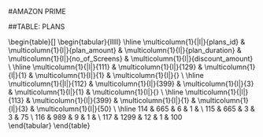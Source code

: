 #AMAZON PRIME

##TABLE: PLANS

\begin{table}[]
\begin{tabular}{lllll}
\hline
\multicolumn{1}{|l|}{plans\_id} & \multicolumn{1}{l|}{plan\_amount} & \multicolumn{1}{l|}{plan\_duration} & \multicolumn{1}{l|}{no\_of\_Screens} & \multicolumn{1}{l|}{discount\_amount} \\ \hline
\multicolumn{1}{|l|}{111}       & \multicolumn{1}{l|}{129}          & \multicolumn{1}{l|}{1}              & \multicolumn{1}{l|}{1}               & \multicolumn{1}{l|}{}                 \\ \hline
\multicolumn{1}{|l|}{112}       & \multicolumn{1}{l|}{399}          & \multicolumn{1}{l|}{3}              & \multicolumn{1}{l|}{1}               & \multicolumn{1}{l|}{}                 \\ \hline
\multicolumn{1}{|l|}{113}       & \multicolumn{1}{l|}{399}          & \multicolumn{1}{l|}{1}              & \multicolumn{1}{l|}{3}               & \multicolumn{1}{l|}{50}               \\ \hline
114                             & 665                               & 6                                   & 1                                    &                                       \\
115                             & 665                               & 3                                   & 3                                    & 75                                    \\
116                             & 989                               & 9                                   & 1                                    &                                       \\
117                             & 1299                              & 12                                  & 1                                    & 100                                  
\end{tabular}
\end{table}
